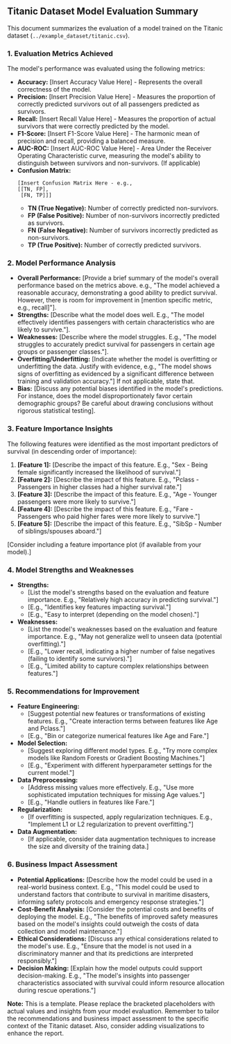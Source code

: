 ## Titanic Dataset Model Evaluation Summary

This document summarizes the evaluation of a model trained on the Titanic dataset (`../example_dataset/titanic.csv`).

### 1. Evaluation Metrics Achieved

The model's performance was evaluated using the following metrics:

*   **Accuracy:** [Insert Accuracy Value Here] - Represents the overall correctness of the model.
*   **Precision:** [Insert Precision Value Here] - Measures the proportion of correctly predicted survivors out of all passengers predicted as survivors.
*   **Recall:** [Insert Recall Value Here] - Measures the proportion of actual survivors that were correctly predicted by the model.
*   **F1-Score:** [Insert F1-Score Value Here] - The harmonic mean of precision and recall, providing a balanced measure.
*   **AUC-ROC:** [Insert AUC-ROC Value Here] - Area Under the Receiver Operating Characteristic curve, measuring the model's ability to distinguish between survivors and non-survivors.  (If applicable)
*   **Confusion Matrix:**
    ```
    [Insert Confusion Matrix Here - e.g.,
    [[TN, FP],
     [FN, TP]]]
    ```
    *   **TN (True Negative):** Number of correctly predicted non-survivors.
    *   **FP (False Positive):** Number of non-survivors incorrectly predicted as survivors.
    *   **FN (False Negative):** Number of survivors incorrectly predicted as non-survivors.
    *   **TP (True Positive):** Number of correctly predicted survivors.

### 2. Model Performance Analysis

*   **Overall Performance:** [Provide a brief summary of the model's overall performance based on the metrics above.  e.g., "The model achieved a reasonable accuracy, demonstrating a good ability to predict survival.  However, there is room for improvement in [mention specific metric, e.g., recall]"].
*   **Strengths:** [Describe what the model does well. E.g., "The model effectively identifies passengers with certain characteristics who are likely to survive."].
*   **Weaknesses:** [Describe where the model struggles. E.g., "The model struggles to accurately predict survival for passengers in certain age groups or passenger classes."].
*   **Overfitting/Underfitting:** [Indicate whether the model is overfitting or underfitting the data.  Justify with evidence, e.g., "The model shows signs of overfitting as evidenced by a significant difference between training and validation accuracy."]  If not applicable, state that.
*   **Bias:** [Discuss any potential biases identified in the model's predictions. For instance, does the model disproportionately favor certain demographic groups? Be careful about drawing conclusions without rigorous statistical testing].

### 3. Feature Importance Insights

The following features were identified as the most important predictors of survival (in descending order of importance):

1.  **[Feature 1]:** [Describe the impact of this feature. E.g., "Sex - Being female significantly increased the likelihood of survival."]
2.  **[Feature 2]:** [Describe the impact of this feature. E.g., "Pclass - Passengers in higher classes had a higher survival rate."]
3.  **[Feature 3]:** [Describe the impact of this feature. E.g., "Age - Younger passengers were more likely to survive."]
4.  **[Feature 4]:** [Describe the impact of this feature. E.g., "Fare - Passengers who paid higher fares were more likely to survive."]
5.  **[Feature 5]:** [Describe the impact of this feature. E.g., "SibSp - Number of siblings/spouses aboard."]

[Consider including a feature importance plot (if available from your model).]

### 4. Model Strengths and Weaknesses

*   **Strengths:**
    *   [List the model's strengths based on the evaluation and feature importance.  E.g., "Relatively high accuracy in predicting survival."]
    *   [E.g., "Identifies key features impacting survival."]
    *   [E.g., "Easy to interpret (depending on the model chosen)."]
*   **Weaknesses:**
    *   [List the model's weaknesses based on the evaluation and feature importance. E.g., "May not generalize well to unseen data (potential overfitting)."]
    *   [E.g., "Lower recall, indicating a higher number of false negatives (failing to identify some survivors)."]
    *   [E.g., "Limited ability to capture complex relationships between features."]

### 5. Recommendations for Improvement

*   **Feature Engineering:**
    *   [Suggest potential new features or transformations of existing features.  E.g., "Create interaction terms between features like Age and Pclass."]
    *   [E.g., "Bin or categorize numerical features like Age and Fare."]
*   **Model Selection:**
    *   [Suggest exploring different model types. E.g., "Try more complex models like Random Forests or Gradient Boosting Machines."]
    *   [E.g., "Experiment with different hyperparameter settings for the current model."]
*   **Data Preprocessing:**
    *   [Address missing values more effectively. E.g., "Use more sophisticated imputation techniques for missing Age values."]
    *   [E.g., "Handle outliers in features like Fare."]
*   **Regularization:**
    *   [If overfitting is suspected, apply regularization techniques. E.g., "Implement L1 or L2 regularization to prevent overfitting."]
*   **Data Augmentation:**
    *   [If applicable, consider data augmentation techniques to increase the size and diversity of the training data.]

### 6. Business Impact Assessment

*   **Potential Applications:** [Describe how the model could be used in a real-world business context. E.g., "This model could be used to understand factors that contribute to survival in maritime disasters, informing safety protocols and emergency response strategies."]
*   **Cost-Benefit Analysis:** [Consider the potential costs and benefits of deploying the model. E.g., "The benefits of improved safety measures based on the model's insights could outweigh the costs of data collection and model maintenance."]
*   **Ethical Considerations:** [Discuss any ethical considerations related to the model's use. E.g., "Ensure that the model is not used in a discriminatory manner and that its predictions are interpreted responsibly."]
*   **Decision Making:** [Explain how the model outputs could support decision-making.  E.g., "The model's insights into passenger characteristics associated with survival could inform resource allocation during rescue operations."]

**Note:** This is a template. Please replace the bracketed placeholders with actual values and insights from your model evaluation. Remember to tailor the recommendations and business impact assessment to the specific context of the Titanic dataset.  Also, consider adding visualizations to enhance the report.